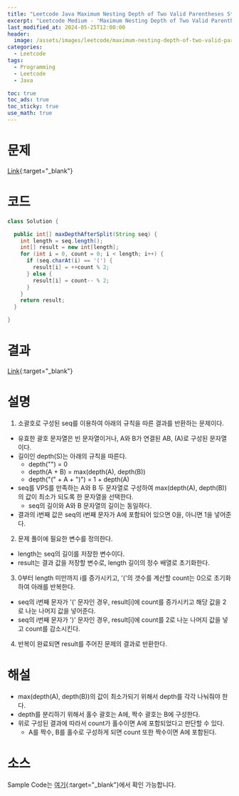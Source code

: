 ```yaml
---
title: "Leetcode Java Maximum Nesting Depth of Two Valid Parentheses Strings"
excerpt: "Leetcode Medium - 'Maximum Nesting Depth of Two Valid Parentheses Strings' 문제 Java 풀이"
last_modified_at: 2024-05-25T12:00:00
header:
  image: /assets/images/leetcode/maximum-nesting-depth-of-two-valid-parentheses-strings.png
categories:
  - Leetcode
tags:
  - Programming
  - Leetcode
  - Java

toc: true
toc_ads: true
toc_sticky: true
use_math: true
---
```

# 문제
[Link](https://leetcode.com/problems/maximum-nesting-depth-of-two-valid-parentheses-strings/){:target="_blank"}

# 코드
```java
class Solution {

  public int[] maxDepthAfterSplit(String seq) {
    int length = seq.length();
    int[] result = new int[length];
    for (int i = 0, count = 0; i < length; i++) {
      if (seq.charAt(i) == '(') {
        result[i] = ++count % 2;
      } else {
        result[i] = count-- % 2;
      }
    }
    return result;
  }

}
```

# 결과
[Link](https://leetcode.com/problems/maximum-nesting-depth-of-two-valid-parentheses-strings/submissions/1267093088/){:target="_blank"}

# 설명
1. 소괄호로 구성된 seq를 이용하여 아래의 규칙을 따른 결과를 반환하는 문제이다.
- 유효한 괄호 문자열은 빈 문자열이거나, A와 B가 연결된 AB, (A)로 구성된 문자열이다.
- 길이인 depth(S)는 아래의 규칙을 따른다.
  - depth("") = 0
  - depth(A + B) = max(depth(A), depth(B))
  - depth("(" + A + ")")  = 1 + depth(A)
- seq를 VPS를 만족하는 A와 B 두 문자열로 구성하여 max(depth(A), depth(B))의 값이 최소가 되도록 한 문자열을 선택한다.
  - seq의 길이와 A와 B 문자열의 길이는 동일하다.
- 결과의 i번째 값은 seq의 i번째 문자가 A에 포함되어 있으면 0을, 아니면 1을 넣어준다.

2. 문제 풀이에 필요한 변수를 정의한다.
- length는 seq의 길이를 저장한 변수이다.
- result는 결과 값을 저장할 변수로, length 길이의 정수 배열로 초기화한다.

3. 0부터 length 미만까지 i를 증가시키고, '('의 갯수를 계산할 count는 0으로 초기화하여 아래를 반복한다.
- seq의 i번째 문자가 '(' 문자인 경우, result[i]에 count를 증가시키고 해당 값을 2로 나눈 나머지 값을 넣어준다.
- seq의 i번째 문자가 ')' 문자인 경우, result[i]에 count를 2로 나눈 나머지 값을 넣고 count를 감소시킨다.

4. 반복이 완료되면 result를 주어진 문제의 결과로 반환한다.

# 해설
- max(depth(A), depth(B))의 값이 최소가되기 위해서 depth를 각각 나눠줘야 한다.
- depth를 분리하기 위해서 홀수 괄호는 A에, 짝수 괄호는 B에 구성한다.
- 위로 구성된 결과에 따라서 count가 홀수이면 A에 포함되었다고 판단할 수 있다.
  - A를 짝수, B를 홀수로 구성하게 되면 count 또한 짝수이면 A에 포함된다.

# 소스
Sample Code는 [여기](https://github.com/GracefulSoul/leetcode/blob/master/src/main/java/gracefulsoul/problems/MaximumNestingDepthOfTwoValidParenthesesStrings.java){:target="_blank"}에서 확인 가능합니다.